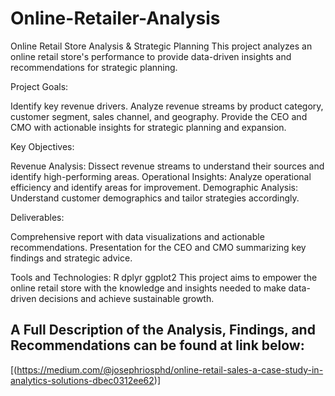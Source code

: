 # Online-Retailer-Analysis
Online Retail Store Analysis & Strategic Planning
This project analyzes an online retail store's performance to provide data-driven insights and recommendations for strategic planning.

Project Goals:

Identify key revenue drivers.
Analyze revenue streams by product category, customer segment, sales channel, and geography.
Provide the CEO and CMO with actionable insights for strategic planning and expansion.

Key Objectives:

Revenue Analysis: Dissect revenue streams to understand their sources and identify high-performing areas.
Operational Insights: Analyze operational efficiency and identify areas for improvement.
Demographic Analysis: Understand customer demographics and tailor strategies accordingly.

Deliverables:

Comprehensive report with data visualizations and actionable recommendations.
Presentation for the CEO and CMO summarizing key findings and strategic advice.

Tools and Technologies:
R
dplyr
ggplot2
This project aims to empower the online retail store with the knowledge and insights needed to make data-driven decisions and achieve sustainable growth.

## A Full Description of the Analysis, Findings, and Recommendations can be found at link below:
[(https://medium.com/@josephriosphd/online-retail-sales-a-case-study-in-analytics-solutions-dbec0312ee62)]
